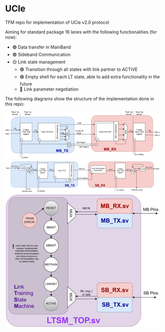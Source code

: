 # UCIe
TFM repo for implementation of UCie v2.0 protocol

Aiming for standard package 16 lanes with the following functionalities (for now):
- :green_circle: Data transfer in MainBand
- :green_circle: Sideband Communication
- :yellow_circle: Link state management
    - :green_circle: Transition through all states with link partner to ACTIVE
    - :green_circle: Empty shell for each LT state, able to add extra functionality in the future
    - :red_circle: Link parameter negotiation


The following diagrams show the structure of the implementation done in this repo:

![UCIe MB Implementation Diagram](MB_implementation_diagram.jpg)
![UCIe SB Implementation Diagram](SB_implementation_diagram.jpg)
![UCIe LTSM Implementation Diagram](LTSM_implementation_diagram.jpg)